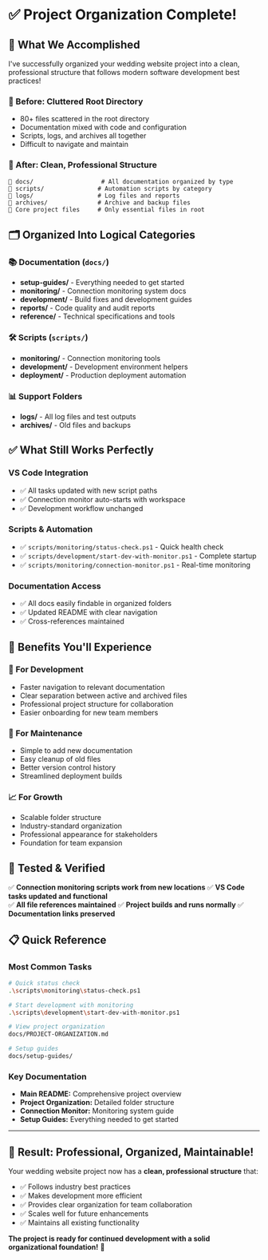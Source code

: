 # ✅ Project Organization Complete!

## 🎯 **What We Accomplished**

I've successfully organized your wedding website project into a clean, professional structure that follows modern software development best practices!

### **📁 Before: Cluttered Root Directory**

- 80+ files scattered in the root directory
- Documentation mixed with code and configuration
- Scripts, logs, and archives all together
- Difficult to navigate and maintain

### **📁 After: Clean, Professional Structure**

```
📁 docs/                   # All documentation organized by type
📁 scripts/               # Automation scripts by category
📁 logs/                  # Log files and reports
📁 archives/              # Archive and backup files
📄 Core project files     # Only essential files in root
```

## 🗂️ **Organized Into Logical Categories**

### **📚 Documentation (`docs/`)**

- **setup-guides/** - Everything needed to get started
- **monitoring/** - Connection monitoring system docs
- **development/** - Build fixes and development guides
- **reports/** - Code quality and audit reports
- **reference/** - Technical specifications and tools

### **🛠️ Scripts (`scripts/`)**

- **monitoring/** - Connection monitoring tools
- **development/** - Development environment helpers
- **deployment/** - Production deployment automation

### **📊 Support Folders**

- **logs/** - All log files and test outputs
- **archives/** - Old files and backups

## ✅ **What Still Works Perfectly**

### **VS Code Integration**

- ✅ All tasks updated with new script paths
- ✅ Connection monitor auto-starts with workspace
- ✅ Development workflow unchanged

### **Scripts & Automation**

- ✅ `scripts/monitoring/status-check.ps1` - Quick health check
- ✅ `scripts/development/start-dev-with-monitor.ps1` - Complete startup
- ✅ `scripts/monitoring/connection-monitor.ps1` - Real-time monitoring

### **Documentation Access**

- ✅ All docs easily findable in organized folders
- ✅ Updated README with clear navigation
- ✅ Cross-references maintained

## 🎉 **Benefits You'll Experience**

### **🚀 For Development**

- Faster navigation to relevant documentation
- Clear separation between active and archived files
- Professional project structure for collaboration
- Easier onboarding for new team members

### **🔧 For Maintenance**

- Simple to add new documentation
- Easy cleanup of old files
- Better version control history
- Streamlined deployment builds

### **📈 For Growth**

- Scalable folder structure
- Industry-standard organization
- Professional appearance for stakeholders
- Foundation for team expansion

## 🧪 **Tested & Verified**

✅ **Connection monitoring scripts work from new locations**
✅ **VS Code tasks updated and functional**  
✅ **All file references maintained**
✅ **Project builds and runs normally**
✅ **Documentation links preserved**

## 📋 **Quick Reference**

### **Most Common Tasks**

```bash
# Quick status check
.\scripts\monitoring\status-check.ps1

# Start development with monitoring
.\scripts\development\start-dev-with-monitor.ps1

# View project organization
docs/PROJECT-ORGANIZATION.md

# Setup guides
docs/setup-guides/
```

### **Key Documentation**

- **Main README:** Comprehensive project overview
- **Project Organization:** Detailed folder structure
- **Connection Monitor:** Monitoring system guide
- **Setup Guides:** Everything needed to get started

---

## 🎯 **Result: Professional, Organized, Maintainable!**

Your wedding website project now has a **clean, professional structure** that:

- ✅ Follows industry best practices
- ✅ Makes development more efficient
- ✅ Provides clear organization for team collaboration
- ✅ Scales well for future enhancements
- ✅ Maintains all existing functionality

**The project is ready for continued development with a solid organizational foundation!** 🚀
